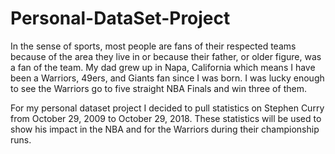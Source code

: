 # Personal-DataSet-Project
In the sense of sports, most people are fans of their respected teams because of the area they live in or because their father, or older figure, was a fan of the team.
My dad grew up in Napa, California which means I have been a Warriors, 49ers, and Giants fan since I was born.
I was lucky enough to see the Warriors go to five straight NBA Finals and win three of them. 


For my personal dataset project I decided to pull statistics on Stephen Curry from October 29, 2009 to October 29, 2018.
These statistics will be used to show his impact in the NBA and for the Warriors during their championship runs. 
